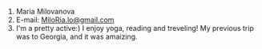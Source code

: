 1. Maria Milovanova
2. E-mail: MiloRia.lo@gmail.com
3. I'm a pretty active:) I enjoy yoga, reading and treveling! My previous trip was to Georgia, and it was amaizing.